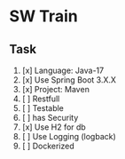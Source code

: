 # SW Train
## Task
1. [x] Language: Java-17
2. [x] Use Spring Boot 3.X.X
3. [x] Project: Maven
4. [ ] Restfull
5. [ ] Testable
6. [ ] has Security
7. [x] Use H2 for db
8. [ ] Use Logging (logback)
9. [ ] Dockerized
